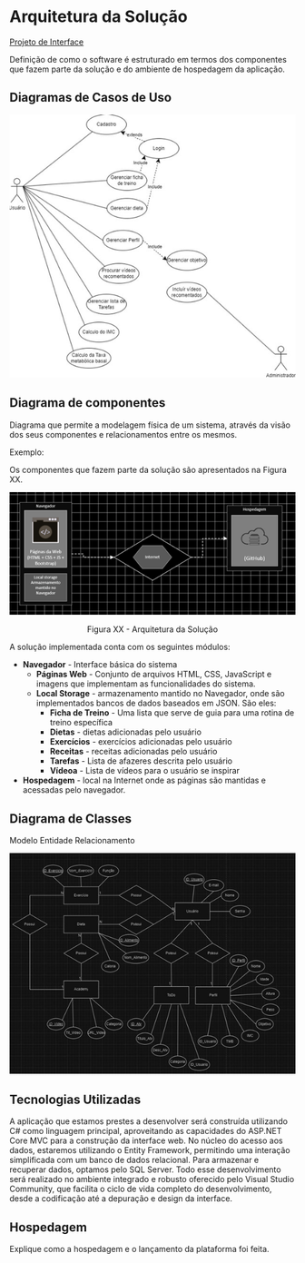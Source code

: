 # Arquitetura da Solução

[Projeto de Interface](https://github.com/ICEI-PUC-Minas-PMV-ADS/pmv-ads-2023-2-e2-proj-int-t7-healthtrack/blob/main/docs/04-Projeto%20de%20Interface.md)

Definição de como o software é estruturado em termos dos componentes que fazem parte da solução e do ambiente de hospedagem da aplicação.

## Diagramas de Casos de Uso




![Diagramas de Casos de Uso](img/CasoDeUso.jpg)


## Diagrama de componentes

Diagrama que permite a modelagem física de um sistema, através da visão dos seus componentes e relacionamentos entre os mesmos.

Exemplo: 

Os componentes que fazem parte da solução são apresentados na Figura XX.

![Diagrama de Componentes](img/ArquiteturaDaSolução.png)
<center>Figura XX - Arquitetura da Solução</center>

A solução implementada conta com os seguintes módulos:
- **Navegador** - Interface básica do sistema  
  - **Páginas Web** - Conjunto de arquivos HTML, CSS, JavaScript e imagens que implementam as funcionalidades do sistema.
   - **Local Storage** - armazenamento mantido no Navegador, onde são implementados bancos de dados baseados em JSON. São eles: 
     - **Ficha de Treino** -  Uma lista que serve de guia para uma rotina de treino específica 
     - **Dietas** - dietas adicionadas pelo usuário
     - **Exercícios** - exercícios adicionadas pelo usuário
     - **Receitas** - receitas adicionadas pelo usuário
     - **Tarefas** - Lista de afazeres descrita  pelo usuário
     - **Vídeoa** -  Lista de vídeos para o usuário se inspirar 
 - **Hospedagem** - local na Internet onde as páginas são mantidas e acessadas pelo navegador. 

## Diagrama de Classes
Modelo Entidade Relacionamento

![Diagrama de Componentes](img/ArquiteturaDaSolução1.jpg)


## Tecnologias Utilizadas

A aplicação que estamos prestes a desenvolver será construída utilizando C# como linguagem principal, aproveitando as capacidades do ASP.NET Core MVC para a construção da interface web. No núcleo do acesso aos dados, estaremos utilizando o Entity Framework, permitindo uma interação simplificada com um banco de dados relacional. Para armazenar e recuperar dados, optamos pelo SQL Server. Todo esse desenvolvimento será realizado no ambiente integrado e robusto oferecido pelo Visual Studio Community, que facilita o ciclo de vida completo do desenvolvimento, desde a codificação até a depuração e design da interface.


## Hospedagem

Explique como a hospedagem e o lançamento da plataforma foi feita.
